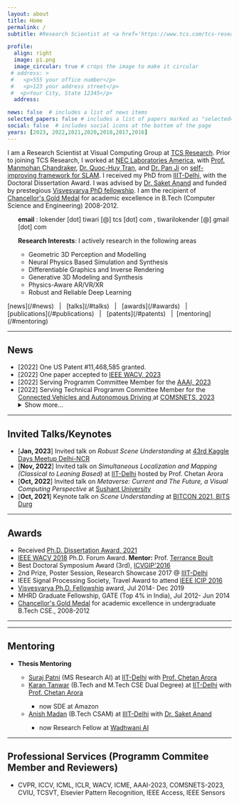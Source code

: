 ```yaml
---
layout: about
title: Home
permalink: /
subtitle: #Research Scientist at <a href='https://www.tcs.com/tcs-research'>TCS Research </a>

profile:
  align: right
  image: p1.png
  image_circular: true # crops the image to make it circular
 # address: >
 #   <p>555 your office number</p>
 #   <p>123 your address street</p>
 #  <p>Your City, State 12345</p>
  address: 

news: false  # includes a list of news items
selected_papers: false # includes a list of papers marked as "selected={true}"
social: false  # includes social icons at the bottom of the page
years: [2023, 2022,2021,2020,2018,2017,2016]
---
```


I am a Research Scientist at Visual Computing Group at <a href="https://www.tcs.com/tcs-research">TCS Research</a>. Prior to joining TCS Research, I worked at <a href="https://www.nec-labs.com/research-departments/media-analytics/media-analytics-people">NEC Laboratories America</a>, with <a href="https://www.nec-labs.com/manmohan-chandraker">Prof. Manmohan Chandraker</a>, <a href="https://cs.adelaide.edu.au/~huy/home.php?id=start">Dr. Quoc-Huy Tran</a>, and <a href="https://sites.google.com/view/panji530">Dr. Pan Ji</a> on <a href="https://lokender.github.io/self-improving-SLAM.html">self-improving framework for SLAM</a>. I received my PhD from <a href="https://www.iiitd.edu.in/">IIIT-Delhi</a>, with the Doctoral Dissertation Award. I was advised by <a href="https://faculty.iiitd.ac.in/~anands/index.html/">Dr. Saket Anand</a> and funded by prestegious <a href="https://phd.dic.gov.in/">Visvesvarya PhD fellowship</a>. I am the recipient of <a href="https://lokender.github.io/gold.html" target="_blank">Chancellor's Gold Medal</a> for academic excellence in B.Tech (Computer Science and Engineering) 2008-2012. 

<ul> <b>email</b> : lokender [dot] tiwari [@] tcs [dot] com , tiwarilokender [@] gmail [dot] com </ul>
<ul>  <b>Research Interests</b>: I actively research in the following areas 
  <ul> <li> Geometric 3D Perception and Modelling</li>
   <li> Neural Physics Based Simulation and Synthesis </li>
   <li> Differentiable Graphics and Inverse Rendering </li>
   <li> Generative 3D Modeling and Synthesis </li>
   <li> Physics-Aware AR/VR/XR </li>
   <li> Robust and Reliable Deep Learning </li> </ul>
   </ul>
 [news](/#news) &nbsp; | &nbsp; [talks](/#talks) &nbsp; | &nbsp; [awards](/#awards) &nbsp; | &nbsp; [publications](/#publications) &nbsp; | &nbsp; [patents](/#patents) &nbsp; | &nbsp;[mentoring](/#mentoring) 
 
 <hr>
<h2 id="news">News</h2>
<ul> 
<li>[2022] One US Patent #11,468,585 granted. </li>
  <li>[2022] One paper accepted to <a href="https://wacv2023.thecvf.com/home"> IEEE WACV, 2023</a> </li>
  <li>[2022] Serving Programm Committee Member for the <a href="https://aaai.org/Conferences/AAAI-23/"> AAAI, 2023</a> </li>
  <li>[2022] Serving Technical Programm Committee Member for the <a href="https://www.comsnets.org/cvad_workshop.html"> Connected Vehicles and Autonomous Driving </a> at <a href="https://www.comsnets.org/"> COMSNETS, 2023</a> </li>
   <details>
  <summary>Show more...</summary>
  <li>[2022] One paper accepted to <a href="https://wacv2022.thecvf.com/home"> IEEE WACV, 2022</a> </li>
  <li>[2021] 3D Virtual Garment Try-on (DeepDraper) accepted in the <a href="http://iccv2021.thecvf.com/"> ICCV, 2021 </a> <a href="http://montrealrobotics.ca/diff3d/"> Workshop</a> </li>
  <li>[2021] Keynote talk on <i>Robust Scene Understanding</i> at the <a href="https://www.bitdurg.ac.in/bitcon2021/keynotes.html">BITCON, 2021</a></li>
  <li>[2020] Self-improving SLAM and Depth Predictions accepted in <a href="https://eccv2020.eu/" target="_blank">ECCV 2020</a> </li>
  <li>[2020] <i>REGroup</i>. A test time replacement of Softmax for robust predictions, <a href="https://lokender.github.io/REGroup.html" target="_blank">Project Page</a></li> 
</details>
</ul>

<hr>
<h2 id="talks">Invited Talks/Keynotes</h2>
<ul> <li> [<b>Jan, 2023</b>] Invited talk on <i>Robust Scene Understanding</i>  at  <a href="https://lu.ma/kdmdelhincr43"> 43rd Kaggle Days Meetup Delhi-NCR</a> </li>
<li> [<b>Nov, 2022</b>] Invited talk on <i>Simultaneous Localization and Mapping (Classical to Leaning Based)</i>  at  <a href="https://www.cse.iitd.ac.in"> IIT-Delhi</a> hosted by <a href="https://www.cse.iitd.ac.in/~chetan/"> </a> Prof. Chetan Arora </li>
<li> [<b>Oct, 2022</b>] Invited talk on <i>Metaverse: Current and The Future, a Visual Computing Perspective</i>  at  <a href="https://sushantuniversity.edu.in/school-of-engineering-and-technology"> Sushant University</a></li>
<li> [<b>Oct, 2021</b>] Keynote talk on <i>Scene Understanding</i>  at  <a href="https://www.bitdurg.ac.in/bitcon/bitcon2021/keynotes.html"> BITCON 2021, BITS Durg</a></li>
</ul>

<hr>
<h2 id="awards">Awards</h2>
<ul> <li> Received <a href="https://www.flipbookpdf.net/web/site/593a0d5023e74e15c0b902e4cd702ae406d83c0aFBP23162779.pdf.html#page/33"> Ph.D. Dissertation Award, 2021</a></li>
<li><a href= "http://wacv18.uccs.us/" target="_blank">IEEE WACV 2018</a> Ph.D. Forum Award. <b>Mentor:</b> Prof. <a href= "https://vast.uccs.edu/~tboult/" target="_blank">Terrance Boult</a></li>
<li>Best Doctoral Symposium Award (3rd), <a href= "https://www.iitg.ac.in/icvgip2016/BestPaperAwards.php" target="_blank">ICVGIP'2016</a></li>
<li>2nd Prize, Poster Session, Research Showcase 2017 @ <a href= "https://www.iiitd.ac.in/" target="_blank">IIIT-Delhi</a></li>
<li>IEEE Signal Processing Society, Travel Award to attend <a href= "http://www.2016.ieeeicip.org/ICIP%202016/www2.securecms.com/ICIP2016/default.html" target="_blank">IEEE ICIP 2016</a> </li>
<li><a href="https://phd.dic.gov.in/" target="_blank">Visvesvarya Ph.D. Fellowship</a> award, Jul 2014- Dec 2019</li>
<li>MHRD Graduate Fellowship, GATE (Top 4% in India), Jul 2012- Jun 2014</li>
<li><a href="https://lokender.github.io/gold.html" target="_blank">Chancellor's Gold Medal</a> for academic excellence in undergraduate B.Tech CSE., 2008-2012</li> </ul>



<hr>


<hr>

<h2 id="mentoring">Mentoring  </h2>
<ul> <li><b>Thesis Mentoring</b></li> 
<ul> 
<li> <a href="https://www.linkedin.com/in/suraj-patni/">Suraj Patni</a> (MS Research AI) at <a href="https://home.iitd.ac.in/">IIT-Delhi</a>  with <a href="https://www.cse.iitd.ac.in/~chetan/">Prof. Chetan Arora</a></li>

<li><a href="https://www.linkedin.com/in/karantanwar/">Karan Tanwar</a> (B.Tech and M.Tech CSE Dual Degree) at <a href="https://home.iitd.ac.in/">IIT-Delhi</a> with <a href="https://www.cse.iitd.ac.in/~chetan/">Prof. Chetan Arora</a> </li>
<ul><li> now SDE at Amazon</li></ul>

<li><a href="https://anishmadan23.github.io/">Anish Madan</a> (B.Tech CSAM) at <a href="https://www.iiitd.edu.in/">IIIT-Delhi</a> with  <a href="https://faculty.iiitd.ac.in/~anands/"> Dr. Saket Anand</a> </li>
<ul> <li> now Research Fellow at <a href="https://www.wadhwaniai.org/"> Wadhwani AI</a> </li> </ul>
</ul>
</ul>


<hr>
<h2 id="talks">Professional Services (Programm Commitee Member and Reviewers)</h2>
<ul>
    <li>CVPR, ICCV, ICML, ICLR, WACV, ICME, AAAI-2023, COMSNETS-2023, CVIU, TCSVT, Elsevier Pattern Recognition, IEEE Access, IEEE Sensors</li>
</ul>

<!---  <p align="center"> <a href="mailto:tiwarilokender@gmail.com" ><img src="assets/img/gmail.png" width="45px"></a><a href="mailto:lokender.tiwari@tcs.com" ><img src="assets/img/email.png" width="45px"></a>  <a href="https://scholar.google.com/citations?user=uHfnun4AAAAJ&hl=en" ><img src="assets/img/scholar2.png" width="70px"></a> <a href="http://www.linkedin.com/in/lokender/" ><img src="assets/img/linkedin.png" width="45px"></a> <a href="https://github.com/lokender" ><img src="assets/img/github.png" width="70px"></a> <a href="https://twitter.com/LokenderTiwari" ><img src="assets/img/twitter.png" width="50px"></a> </p> --->
